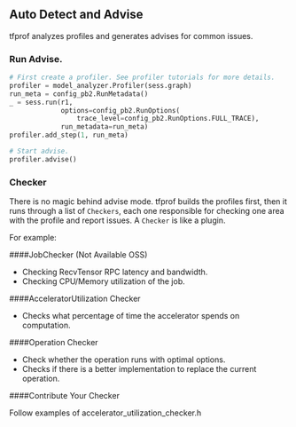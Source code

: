 ## Auto Detect and Advise

tfprof analyzes profiles and generates advises for common issues.

### Run Advise.
```python
# First create a profiler. See profiler tutorials for more details.
profiler = model_analyzer.Profiler(sess.graph)
run_meta = config_pb2.RunMetadata()
_ = sess.run(r1,
             options=config_pb2.RunOptions(
                 trace_level=config_pb2.RunOptions.FULL_TRACE),
             run_metadata=run_meta)
profiler.add_step(1, run_meta)

# Start advise.
profiler.advise()
```

### Checker

There is no magic behind advise mode. tfprof builds the profiles first, then
it runs through a list of `Checkers`, each one responsible for checking one
area with the profile and report issues. A `Checker` is like a plugin.

For example:

####JobChecker (Not Available OSS)
* Checking RecvTensor RPC latency and bandwidth.
* Checking CPU/Memory utilization of the job.

####AcceleratorUtilization Checker
* Checks what percentage of time the accelerator spends on computation.

####Operation Checker
* Check whether the operation runs with optimal options.
* Checks if there is a better implementation to replace the current operation.

####Contribute Your Checker

Follow examples of accelerator_utilization_checker.h




